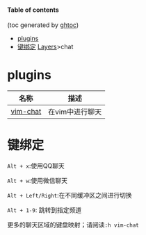 #### Table of contents
(toc generated by [ghtoc](https://github.com/sk1418/ghtoc))
- [plugins](#plugins)
- [键绑定](#键绑定)
[Layers](../layers.md)>chat
# plugins
|名称|描述|
|-|-|
|[vim-chat](https://github.com/vim-chat/vim-chat)|在vim中进行聊天|

# 键绑定

`Alt + x`:使用QQ聊天

`Alt + w`:使用微信聊天

`Alt + Left/Right`:在不同缓冲区之间进行切换

`Alt + 1-9`: 跳转到指定频道

更多的聊天区域的键盘映射；请阅读`:h vim-chat`



